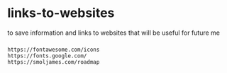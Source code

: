 # links-to-websites
to save information and links to websites that will be useful for future me

### 
    https://fontawesome.com/icons
    https://fonts.google.com/
    https://smoljames.com/roadmap
